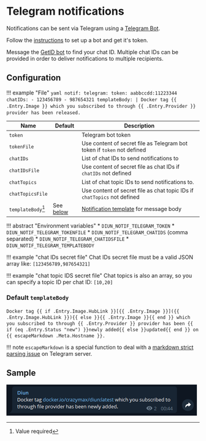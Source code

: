 # Telegram notifications

Notifications can be sent via Telegram using a [Telegram Bot](https://core.telegram.org/bots).

Follow the [instructions](https://core.telegram.org/bots#6-botfather) to set up a bot and get it's token.

Message the [GetID bot](https://t.me/getidsbot) to find your chat ID.
Multiple chat IDs can be provided in order to deliver notifications to multiple recipients.

## Configuration

!!! example "File"
    ```yaml
    notif:
      telegram:
        token: aabbccdd:11223344
        chatIDs:
          - 123456789
          - 987654321
        templateBody: |
          Docker tag {{ .Entry.Image }} which you subscribed to through {{ .Entry.Provider }} provider has been released.
    ```

| Name               | Default                            | Description                                                               |
|--------------------|------------------------------------|---------------------------------------------------------------------------|
| `token`            |                                    | Telegram bot token                                                        |
| `tokenFile`        |                                    | Use content of secret file as Telegram bot token if `token` not defined   |
| `chatIDs`          |                                    | List of chat IDs to send notifications to                                 |
| `chatIDsFile`      |                                    | Use content of secret file as chat IDs if `chatIDs` not defined           |
| `chatTopics`       |                                    | List of chat topic IDs to send notifications to.                          |
| `chatTopicsFile`   |                                    | Use content of secret file as chat topic IDs if `chatTopics` not defined  |
| `templateBody`[^1] | See [below](#default-templatebody) | [Notification template](../faq.md#notification-template) for message body |

!!! abstract "Environment variables"
    * `DIUN_NOTIF_TELEGRAM_TOKEN`
    * `DIUN_NOTIF_TELEGRAM_TOKENFILE`
    * `DIUN_NOTIF_TELEGRAM_CHATIDS` (comma separated)
    * `DIUN_NOTIF_TELEGRAM_CHATIDSFILE`
    * `DIUN_NOTIF_TELEGRAM_TEMPLATEBODY`

!!! example "chat IDs secret file"
    Chat IDs secret file must be a valid JSON array like: `[123456789,987654321]`

!!! example "chat topic IDS secret file"
    Chat topics is also an array, so you can specify a topic ID per chat ID: `[10,20]`

### Default `templateBody`

```
Docker tag {{ if .Entry.Image.HubLink }}[{{ .Entry.Image }}]({{ .Entry.Image.HubLink }}){{ else }}{{ .Entry.Image }}{{ end }} which you subscribed to through {{ .Entry.Provider }} provider has been {{ if (eq .Entry.Status "new") }}newly added{{ else }}updated{{ end }} on {{ escapeMarkdown .Meta.Hostname }}.
```

!!! note
    `escapeMarkdown` is a special function to deal with a [markdown strict parsing issue](https://github.com/crazy-max/diun/issues/162#issuecomment-683095898) on Telegram server.

## Sample

![](../assets/notif/telegram.png)

[^1]: Value required
